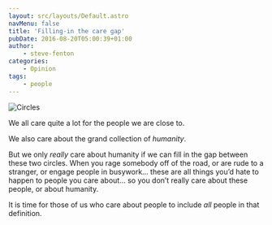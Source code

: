 ```yaml
---
layout: src/layouts/Default.astro
navMenu: false
title: 'Filling-in the care gap'
pubDate: 2016-08-20T05:00:39+01:00
author:
    - steve-fenton
categories:
    - Opinion
tags:
    - people
---
```


![Circles](/img/2016/08/circles.jpg)

We all care quite a lot for the people we are close to.

We also care about the grand collection of *humanity*.

But we only *really* care about humanity if we can fill in the gap between these two circles. When you rage somebody off of the road, or are rude to a stranger, or engage people in busywork… these are all things you’d hate to happen to people you care about… so you don’t really care about these people, or about humanity.

It is time for those of us who care about people to include *all* people in that definition.